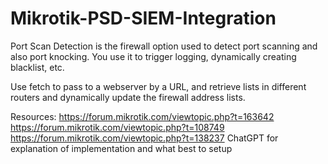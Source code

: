 # Mikrotik-PSD-SIEM-Integration

Port Scan Detection is the firewall option used to detect port scanning and also port knocking.
You use it to trigger logging, dynamically creating blacklist, etc.

Use fetch to pass to a webserver by a URL, and retrieve lists in different routers and dynamically update the firewall address lists.

Resources:
https://forum.mikrotik.com/viewtopic.php?t=163642
https://forum.mikrotik.com/viewtopic.php?t=108749
https://forum.mikrotik.com/viewtopic.php?t=138237
ChatGPT for explanation of implementation and what best to setup
